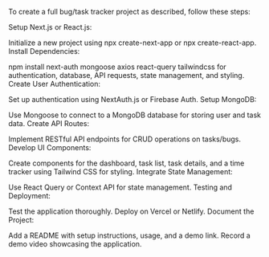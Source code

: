 To create a full bug/task tracker project as described, follow these steps:

Setup Next.js or React.js:

Initialize a new project using npx create-next-app or npx create-react-app.
Install Dependencies:

npm install next-auth mongoose axios react-query tailwindcss for authentication, database, API requests, state management, and styling.
Create User Authentication:

Set up authentication using NextAuth.js or Firebase Auth.
Setup MongoDB:

Use Mongoose to connect to a MongoDB database for storing user and task data.
Create API Routes:

Implement RESTful API endpoints for CRUD operations on tasks/bugs.
Develop UI Components:

Create components for the dashboard, task list, task details, and a time tracker using Tailwind CSS for styling.
Integrate State Management:

Use React Query or Context API for state management.
Testing and Deployment:

Test the application thoroughly.
Deploy on Vercel or Netlify.
Document the Project:

Add a README with setup instructions, usage, and a demo link.
Record a demo video showcasing the application.
